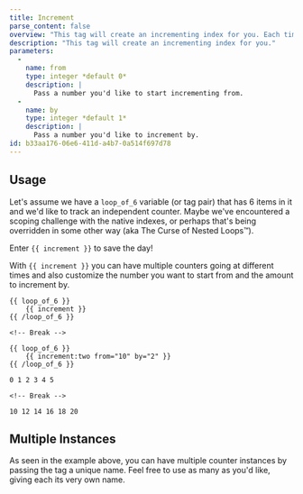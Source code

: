 ```yaml
---
title: Increment
parse_content: false
overview: "This tag will create an incrementing index for you. Each time the tag is parsed it will increment its value by one."
description: "This tag will create an incrementing index for you."
parameters:
  -
    name: from
    type: integer *default 0*
    description: |
      Pass a number you'd like to start incrementing from.
  -
    name: by
    type: integer *default 1*
    description: |
      Pass a number you'd like to increment by.
id: b33aa176-06e6-411d-a4b7-0a514f697d78
---
```

## Usage

Let's assume we have a `loop_of_6` variable (or tag pair) that has 6 items in it and we'd like to track an independent counter. Maybe we've encountered a scoping challenge with the native indexes, or perhaps that's being overridden in some other way (aka The Curse of Nested Loops&trade;).

Enter `{{ increment }}` to save the day!

With `{{ increment }}` you can have multiple counters going at different times and also customize the number you want to start from and the amount to increment by.

```
{{ loop_of_6 }}
    {{ increment }}
{{ /loop_of_6 }}

<!-- Break -->

{{ loop_of_6 }}
    {{ increment:two from="10" by="2" }}
{{ /loop_of_6 }}
```

```.language-output
0 1 2 3 4 5

<!-- Break -->

10 12 14 16 18 20
```

## Multiple Instances

As seen in the example above, you can have multiple counter instances by passing the tag a unique name. Feel free to use as many as you'd like, giving each its very own name.
